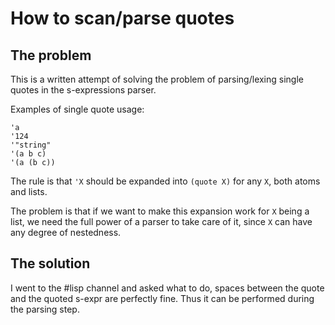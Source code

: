 # How to scan/parse quotes

## The problem

This is a written attempt of solving the problem of parsing/lexing
single quotes in the s-expressions parser.

Examples of single quote usage:

```
'a
'124
'"string"
'(a b c)
'(a (b c))
```

The rule is that `'X` should be expanded into `(quote X)` for any `X`,
both atoms and lists.

The problem is that if we want to make this expansion work for `X`
being a list, we need the full power of a parser to take care of it,
since `X` can have any degree of nestedness.

## The solution

I went to the \#lisp channel and asked what to do, spaces between the
quote and the quoted s-expr are perfectly fine. Thus it can be
performed during the parsing step.
